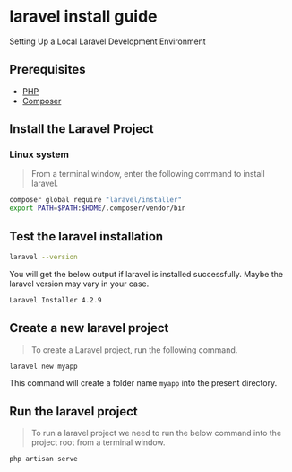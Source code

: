 # laravel install guide
Setting Up a Local Laravel Development Environment

## Prerequisites
- [PHP](https://www.php.net/manual/en/install.php)
- [Composer](https://getcomposer.org/download/)

## Install the Laravel Project
### Linux system
> From a terminal window, enter the following command to install laravel.
```sh
composer global require "laravel/installer"
export PATH=$PATH:$HOME/.composer/vendor/bin
```
## Test the laravel installation
```sh
laravel --version
```
You will get the below output if laravel is installed successfully. Maybe the laravel version may vary in your case.
```sh
Laravel Installer 4.2.9
```
## Create a new laravel project
> To create a Laravel project, run the following command.
```sh
laravel new myapp
```
This command will create a folder name `myapp` into the present directory.
## Run the laravel project
> To run a laravel project we need to run the below command into the project root from a terminal window.
```sh
php artisan serve
```
